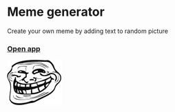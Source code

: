 # Meme generator

Create your own meme by adding text to random picture

### [Open app](https://rhalupczok.github.io/Meme-Generator/)

![Screenshot](https://github.com/rhalupczok/Meme-Generator/blob/master/src/images/troll-face.png)
